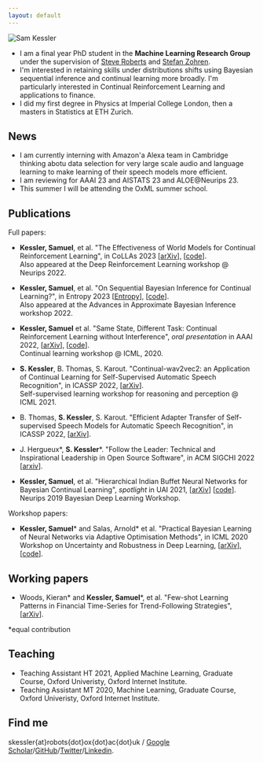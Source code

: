 ```yaml
---
layout: default
---
```


![Sam Kessler](https://raw.github.com/skezle/skezle.github.io/master/_assets/me.png "me")


* I am a final year PhD student in the **Machine Learning Research Group** under
 the supervision of [Steve Roberts](https://www.robots.ox.ac.uk/~sjrob/) and 
 [Stefan Zohren](http://www.oxford-man.ox.ac.uk/node/2430). 
* I'm interested in retaining skills under distributions shifts using Bayesian sequential inference and continual learning more broadly. I'm particularly interested in Continual Reinforcement Learning and
applications to finance.
* I did my first degree in Physics at Imperial College London, then a masters in 
Statistics at ETH Zurich.

## News

* I am currently interning with Amazon'a Alexa team in Cambridge thinking abotu data selection for very large scale audio and language learning to make learning of their speech models more efficient.
* I am reviewing for AAAI 23 and AISTATS 23 and ALOE@Neurips 23.
* This summer I will be attending the OxML summer school.

## Publications
Full papers:
* **Kessler, Samuel**, et al. "The Effectiveness of World Models for Continual Reinforcement Learning", in CoLLAs 2023 \[[arXiv](https://arxiv.org/abs/2211.15944)\], \[[code](https://github.com/skezle/continual-dreamer)\].  
    Also appeared at the Deep Reinforcement Learning workshop @ Neurips 2022.

* **Kessler, Samuel**, et al. "On Sequential Bayesian Inference for Continual Learning?", in Entropy 2023 \[[Entropy](https://www.mdpi.com/1099-4300/25/6/884)\], \[[code](https://github.com/skezle/bayes4cl)\].  
    Also appeared at the Advances in Approximate Bayesian Inference workshop 2022.

* **Kessler, Samuel** et al. "Same State, Different Task: Continual Reinforcement Learning without Interference", *oral presentation* in AAAI 2022, \[[arXiv](https://arxiv.org/abs/2106.02940)\], \[[code](https://github.com/skezle/owl)\].  
    Continual learning workshop @ ICML, 2020.

* **S. Kessler**, B. Thomas, S. Karout. "Continual-wav2vec2: an Application of Continual Learning for Self-Supervised Automatic Speech Recognition", in ICASSP 2022, \[[arXiv](https://arxiv.org/abs/2107.13530)\].  
Self-supervised learning workshop for reasoning and perception @ ICML 2021.

* B. Thomas, **S. Kessler**, S. Karout. "Efficient Adapter Transfer of Self-supervised Speech Models for Automatic Speech Recognition", in ICASSP 2022, \[[arXiv](http://arxiv.org/abs/2202.03218)\].

* J. Hergueux\*, **S. Kessler**\*. "Follow the Leader: Technical and Inspirational Leadership in Open Source Software", in ACM SIGCHI 2022 \[[arxiv](https://arxiv.org/abs/2203.10871)\].
  
* **Kessler, Samuel**, et al. "Hierarchical Indian Buffet Neural Networks for Bayesian Continual Learning", *spotlight* in UAI 2021, \[[arXiv](https://arxiv.org/abs/1912.02290)\] \[[code](https://github.com/skezle/IBP_BNN)\].  
Neurips 2019 Bayesian Deep Learning Workshop.

Workshop papers:
* **Kessler, Samuel**\* and Salas, Arnold\* et al. "Practical Bayesian Learning of Neural Networks via Adaptive Optimisation Methods", in ICML 2020 Workshop on Uncertainty and Robustness in Deep Learning, \[[arXiv](https://arxiv.org/abs/1811.03679)\], \[[code](https://github.com/skezle/BADAM)\].

## Working papers
* Woods, Kieran\* and **Kessler, Samuel**\*, et al. "Few-shot Learning Patterns in Financial Time-Series for Trend-Following Strategies", \[[arXiv](http://arxiv.org/abs/2310.10500)\].

\*equal contribution

## Teaching
*  Teaching Assistant HT 2021, Applied Machine Learning, Graduate Course, Oxford Univeristy, Oxford Internet Institute.
*  Teaching Assistant MT 2020, Machine Learning, Graduate Course, Oxford Univeristy, Oxford Internet Institute. 

## Find me
skessler{at}robots{dot}ox{dot}ac{dot}uk / [Google Scholar](https://scholar.google.co.uk/citations?hl=en&user=JmjQPXoAAAAJ)/[GitHub](http://github.com/skezle)/[Twitter](http://twitter.com/SamKezz)/[Linkedin](https://uk.linkedin.com/pub/samuel-kessler/39/aa2/79).